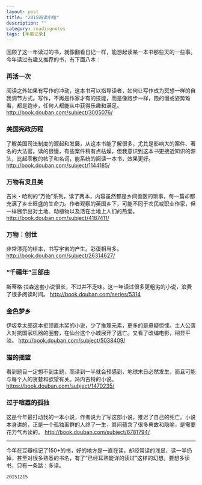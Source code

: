 ```yaml
---
layout: post
title: "2015阅读小结"
description: ""
category: readingnotes
tags: [年度记录]
---
```


回顾了这一年读过的书，就像翻看日记一样，能想起读某一本书那些天的一些事。今年读过有趣又推荐的书，有下面八本：


### 再活一次

阅读之外如果有写作的冲动，这本书可以指导读者，如何让写作成为冥想一样的自我调节方式。写作，不再是作家才有的技能，而是像跑步一样，跑的慢或姿势难看，都是跑步，任何人都能从中获得乐趣和满足。
http://book.douban.com/subject/3005076/


### 美国宪政历程

了解美国司法制度的源起和发展，从这本书能了解很多，尤其是影响大的案件、著名的大法官。读的很慢，有些案件稍有点枯燥，但我意识到这本书更接近知识的源头，比起零散的帖子和名词，能系统的阅读一本书，效果更好。
http://book.douban.com/subject/1144185/



### 万物有灵且美

吉米・哈利的“万物”系列，读了两本，内容虽然都是乡间兽医的琐事，每一篇却都充满了乡土旺盛的生命力。作者观察的英国乡下，可能不同于农民或职业作家，但一样展示出对土地、动植物以及活在土地上人们的热爱。
http://book.douban.com/subject/4187411/



### 万物：创世

非常漂亮的绘本，书写宇宙的产生。彩蛋相当多。
http://book.douban.com/subject/26314627/



### “千禧年”三部曲

斯蒂格·拉森这套小说很长，不过并不乏味。这一年读过很多更粗劣的小说，浪费了很多阅读时间。
http://book.douban.com/series/5314



### 金色梦乡

伊坂幸太郎这本拒领直木奖的小说，少了推理元素，更多的是悬疑惊悚。主人公落入对抗国家机器的圈套，在仙台这个小城展开了逃亡。又看了改编电影，稍显平淡。
http://book.douban.com/subject/5038409/


### 猫的摇篮

看到题目一定想不到主题，而读到一半就会预感到，地球末日必然发生，而且可能与每个人的贪婪和欲望有关。冯内古特的小说。
https://book.douban.com/subject/1470235/



### 过于喧嚣的孤独

这是今年最打动我的一本小说，作者说为了写这部小说，推迟了自己的死亡。小说本身讲的，正是一个孤独离群的人终了一生，其间蕴含了很多典故和隐喻，是需要花力气再读的。
http://book.douban.com/subject/6781794/

---

今年在豆瓣标记了150+的书，好的地方是一直在读，却经常读的浅显、读一半扔掉，甚至对很多熟悉的书名，有了“已经耳熟能详的读过”这样的幻想。要想多读书，只有一条路：多读。

`20151215`

